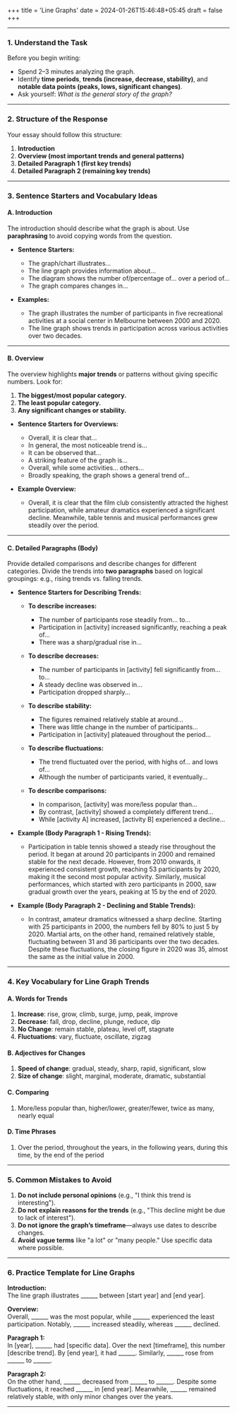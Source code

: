 +++
title = 'Line Graphs'
date = 2024-01-26T15:46:48+05:45
draft = false
+++

---

### **1. Understand the Task**
Before you begin writing:  
- Spend 2–3 minutes analyzing the graph.  
- Identify **time periods**, **trends (increase, decrease, stability)**, and **notable data points (peaks, lows, significant changes)**.  
- Ask yourself: *What is the general story of the graph?*

---

### **2. Structure of the Response**
Your essay should follow this structure:

1. **Introduction**  
2. **Overview (most important trends and general patterns)**  
3. **Detailed Paragraph 1 (first key trends)**  
4. **Detailed Paragraph 2 (remaining key trends)**  

---

### **3. Sentence Starters and Vocabulary Ideas**

#### **A. Introduction**  
The introduction should describe what the graph is about. Use **paraphrasing** to avoid copying words from the question.  
- **Sentence Starters:**  
  - The graph/chart illustrates...  
  - The line graph provides information about...  
  - The diagram shows the number of/percentage of... over a period of...  
  - The graph compares changes in...  

- **Examples:**  
  - The graph illustrates the number of participants in five recreational activities at a social center in Melbourne between 2000 and 2020.  
  - The line graph shows trends in participation across various activities over two decades.  

---

#### **B. Overview**  
The overview highlights **major trends** or patterns without giving specific numbers. Look for:  
1. **The biggest/most popular category.**  
2. **The least popular category.**  
3. **Any significant changes or stability.**  

- **Sentence Starters for Overviews:**  
  - Overall, it is clear that...  
  - In general, the most noticeable trend is...  
  - It can be observed that...  
  - A striking feature of the graph is...  
  - Overall, while some activities... others...  
  - Broadly speaking, the graph shows a general trend of...  

- **Example Overview:**  
  - Overall, it is clear that the film club consistently attracted the highest participation, while amateur dramatics experienced a significant decline. Meanwhile, table tennis and musical performances grew steadily over the period.  

---

#### **C. Detailed Paragraphs (Body)**  
Provide detailed comparisons and describe changes for different categories. Divide the trends into **two paragraphs** based on logical groupings: e.g., rising trends vs. falling trends.

- **Sentence Starters for Describing Trends:**  
  - **To describe increases:**  
    - The number of participants rose steadily from... to...  
    - Participation in [activity] increased significantly, reaching a peak of...  
    - There was a sharp/gradual rise in...  

  - **To describe decreases:**  
    - The number of participants in [activity] fell significantly from... to...  
    - A steady decline was observed in...  
    - Participation dropped sharply...  

  - **To describe stability:**  
    - The figures remained relatively stable at around...  
    - There was little change in the number of participants...  
    - Participation in [activity] plateaued throughout the period...  

  - **To describe fluctuations:**  
    - The trend fluctuated over the period, with highs of... and lows of...  
    - Although the number of participants varied, it eventually...  

  - **To describe comparisons:**  
    - In comparison, [activity] was more/less popular than...  
    - By contrast, [activity] showed a completely different trend...  
    - While [activity A] increased, [activity B] experienced a decline...  

- **Example (Body Paragraph 1 - Rising Trends):**  
  - Participation in table tennis showed a steady rise throughout the period. It began at around 20 participants in 2000 and remained stable for the next decade. However, from 2010 onwards, it experienced consistent growth, reaching 53 participants by 2020, making it the second most popular activity. Similarly, musical performances, which started with zero participants in 2000, saw gradual growth over the years, peaking at 15 by the end of 2020.  

- **Example (Body Paragraph 2 - Declining and Stable Trends):**  
  - In contrast, amateur dramatics witnessed a sharp decline. Starting with 25 participants in 2000, the numbers fell by 80% to just 5 by 2020. Martial arts, on the other hand, remained relatively stable, fluctuating between 31 and 36 participants over the two decades. Despite these fluctuations, the closing figure in 2020 was 35, almost the same as the initial value in 2000.  

---

### **4. Key Vocabulary for Line Graph Trends**

#### **A. Words for Trends**  
1. **Increase**: rise, grow, climb, surge, jump, peak, improve  
2. **Decrease**: fall, drop, decline, plunge, reduce, dip  
3. **No Change**: remain stable, plateau, level off, stagnate  
4. **Fluctuations**: vary, fluctuate, oscillate, zigzag  

#### **B. Adjectives for Changes**  
1. **Speed of change**: gradual, steady, sharp, rapid, significant, slow  
2. **Size of change**: slight, marginal, moderate, dramatic, substantial  

#### **C. Comparing**  
1. More/less popular than, higher/lower, greater/fewer, twice as many, nearly equal  

#### **D. Time Phrases**  
1. Over the period, throughout the years, in the following years, during this time, by the end of the period  

---

### **5. Common Mistakes to Avoid**
1. **Do not include personal opinions** (e.g., "I think this trend is interesting").  
2. **Do not explain reasons for the trends** (e.g., "This decline might be due to lack of interest").  
3. **Do not ignore the graph’s timeframe**—always use dates to describe changes.  
4. **Avoid vague terms** like "a lot" or "many people." Use specific data where possible.  

---

### **6. Practice Template for Line Graphs**

**Introduction:**  
The line graph illustrates ______ between [start year] and [end year].  

**Overview:**  
Overall, ______ was the most popular, while ______ experienced the least participation. Notably, ______ increased steadily, whereas ______ declined.  

**Paragraph 1:**  
In [year], ______ had [specific data]. Over the next [timeframe], this number [describe trend]. By [end year], it had ______. Similarly, ______ rose from ______ to ______.  

**Paragraph 2:**  
On the other hand, ______ decreased from ______ to ______. Despite some fluctuations, it reached ______ in [end year]. Meanwhile, ______ remained relatively stable, with only minor changes over the years.  

---
